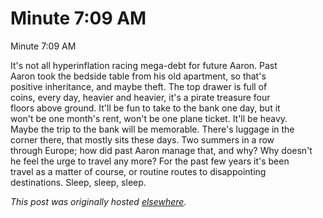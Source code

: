 # Minute 7:09 AM

<div>
<p>Minute 7:09 AM</p>
<p>It's not all hyperinflation racing mega-debt for future Aaron. Past<br>Aaron took the bedside table from his old apartment, so that's<br>positive inheritance, and maybe theft. The top drawer is full of<br>coins, every day, heavier and heavier, it's a pirate treasure four<br>floors above ground. It'll be fun to take to the bank one day, but it<br>won't be one month's rent, won't be one plane ticket. It'll be heavy.<br>Maybe the trip to the bank will be memorable. There's luggage in the<br>corner there, that mostly sits these days. Two summers in a row<br>through Europe; how did past Aaron manage that, and why? Why doesn't<br>he feel the urge to travel any more? For the past few years it's been<br>travel as a matter of course, or routine routes to disappointing<br>destinations. Sleep, sleep, sleep.</p>
</div>


*This post was originally hosted [elsewhere](http://planspace.blogspot.com/2011/02/minute-709-am.html).*
